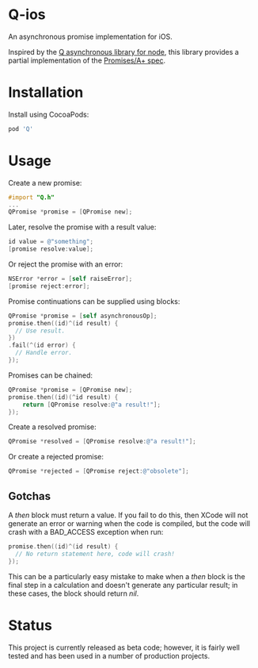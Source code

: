 # Q-ios
An asynchronous promise implementation for iOS.

Inspired by the [Q asynchronous library for node](https://github.com/kriskowal/q), this library provides a partial implementation of the [Promises/A+ spec](https://promisesaplus.com/).

# Installation
Install using CocoaPods:
```ruby
pod 'Q'
```

# Usage
Create a new promise:
```objective-c
#import "Q.h"
...
QPromise *promise = [QPromise new];
```

Later, resolve the promise with a result value:
```objective-c
id value = @"something";
[promise resolve:value];
```

Or reject the promise with an error:
```objective-c
NSError *error = [self raiseError];
[promise reject:error];
```
Promise continuations can be supplied using blocks:
```objective-c
QPromise *promise = [self asynchronousOp];
promise.then((id)^(id result) {
  // Use result.
})
.fail(^(id error) {
  // Handle error.
});
```

Promises can be chained:
```objective-c
QPromise *promise = [QPromise new];
promise.then((id)(^id result) {
    return [QPromise resolve:@"a result!"];
});
```

Create a resolved promise:
```objective-c
QPromise *resolved = [QPromise resolve:@"a result!"];
```

Or create a rejected promise:
```objective-c
QPromise *rejected = [QPromise reject:@"obsolete"];
```

## Gotchas
A _then_ block must return a value. If you fail to do this, then XCode will not generate an error or warning when the code is compiled, but the code will crash with a BAD_ACCESS exception when run:
```objective-c
promise.then((id)^(id result) {
  // No return statement here, code will crash!
});
```
This can be a particularly easy mistake to make when a _then_ block is the final step in a calculation and doesn't generate any particular result; in these cases, the block should return _nil_.

# Status
This project is currently released as beta code; however, it is fairly well tested and has been used in a number of production projects.

